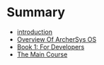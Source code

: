 # Summary

* [introduction](README.md)
* [Overview Of ArcherSys OS](overview_of_archersys_os.md)
* [Book 1: For Developers](developer/README.md)
* [The Main Course](the_main_course.md)

